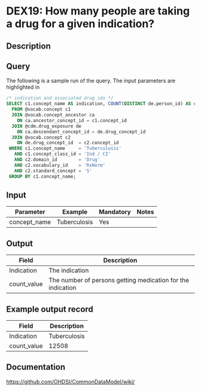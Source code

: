 <!---
Group:drug exposure
Name:DEX19 How many people are taking a drug for a given indication?
Author:Patrick Ryan
CDM Version: 5.3
-->

# DEX19: How many people are taking a drug for a given indication?

## Description


## Query
The following is a sample run of the query. The input parameters are highlighted in

```sql
/* indication and associated drug ids */
SELECT c1.concept_name AS indication, COUNT(DISTINCT de.person_id) AS count_value
  FROM @vocab.concept c1
  JOIN @vocab.concept_ancestor ca
    ON ca.ancestor_concept_id = c1.concept_id
  JOIN @cdm.drug_exposure de
    ON ca.descendant_concept_id = de.drug_concept_id
  JOIN @vocab.concept c2
    ON de.drug_concept_id  = c2.concept_id
 WHERE c1.concept_name     = 'Tuberculosis'   
   AND c1.concept_class_id = 'Ind / CI'
   AND c2.domain_id        = 'Drug'
   AND c2.vocabulary_id    = 'RxNorm'
   AND c2.standard_concept = 'S'
 GROUP BY c1.concept_name;  
```
## Input

|  Parameter |  Example |  Mandatory |  Notes |
| --- | --- | --- | --- |
| concept_name | Tuberculosis | Yes |

## Output

|  Field |  Description |
| --- | --- |
| Indication | The indication |
| count_value |  The number of persons getting medication for the indication |


## Example output record

|  Field |  Description |
| --- | --- |
| Indication | Tuberculosis |
| count_value |  12508 |

## Documentation
https://github.com/OHDSI/CommonDataModel/wiki/
